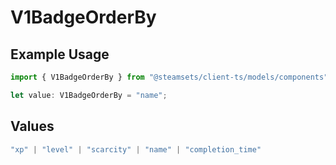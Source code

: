# V1BadgeOrderBy

## Example Usage

```typescript
import { V1BadgeOrderBy } from "@steamsets/client-ts/models/components";

let value: V1BadgeOrderBy = "name";
```

## Values

```typescript
"xp" | "level" | "scarcity" | "name" | "completion_time"
```
